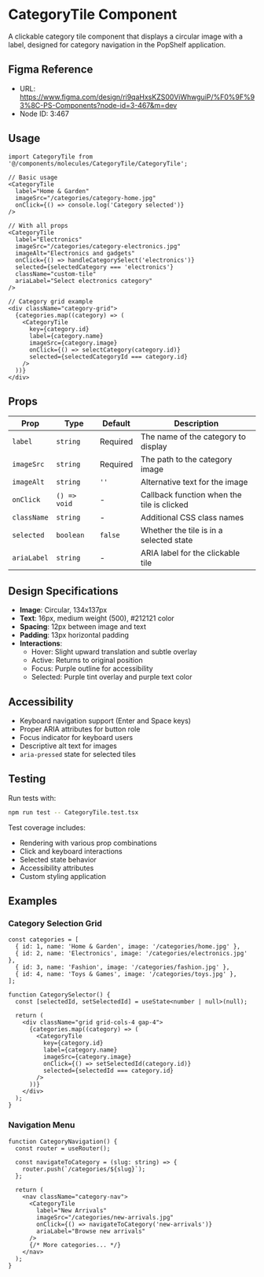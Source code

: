 # CategoryTile Component

A clickable category tile component that displays a circular image with a label, designed for category navigation in the PopShelf application.

## Figma Reference

- URL: https://www.figma.com/design/ri9qaHxsKZS00ViWhwguiP/%F0%9F%93%8C-PS-Components?node-id=3-467&m=dev
- Node ID: 3:467

## Usage

```tsx
import CategoryTile from '@/components/molecules/CategoryTile/CategoryTile';

// Basic usage
<CategoryTile
  label="Home & Garden"
  imageSrc="/categories/category-home.jpg"
  onClick={() => console.log('Category selected')}
/>

// With all props
<CategoryTile
  label="Electronics"
  imageSrc="/categories/category-electronics.jpg"
  imageAlt="Electronics and gadgets"
  onClick={() => handleCategorySelect('electronics')}
  selected={selectedCategory === 'electronics'}
  className="custom-tile"
  ariaLabel="Select electronics category"
/>

// Category grid example
<div className="category-grid">
  {categories.map((category) => (
    <CategoryTile
      key={category.id}
      label={category.name}
      imageSrc={category.image}
      onClick={() => selectCategory(category.id)}
      selected={selectedCategoryId === category.id}
    />
  ))}
</div>
```

## Props

| Prop | Type | Default | Description |
|------|------|---------|-------------|
| `label` | `string` | Required | The name of the category to display |
| `imageSrc` | `string` | Required | The path to the category image |
| `imageAlt` | `string` | `''` | Alternative text for the image |
| `onClick` | `() => void` | - | Callback function when the tile is clicked |
| `className` | `string` | - | Additional CSS class names |
| `selected` | `boolean` | `false` | Whether the tile is in a selected state |
| `ariaLabel` | `string` | - | ARIA label for the clickable tile |

## Design Specifications

- **Image**: Circular, 134x137px
- **Text**: 16px, medium weight (500), #212121 color
- **Spacing**: 12px between image and text
- **Padding**: 13px horizontal padding
- **Interactions**: 
  - Hover: Slight upward translation and subtle overlay
  - Active: Returns to original position
  - Focus: Purple outline for accessibility
  - Selected: Purple tint overlay and purple text color

## Accessibility

- Keyboard navigation support (Enter and Space keys)
- Proper ARIA attributes for button role
- Focus indicator for keyboard users
- Descriptive alt text for images
- `aria-pressed` state for selected tiles

## Testing

Run tests with:

```bash
npm run test -- CategoryTile.test.tsx
```

Test coverage includes:
- Rendering with various prop combinations
- Click and keyboard interactions
- Selected state behavior
- Accessibility attributes
- Custom styling application

## Examples

### Category Selection Grid

```tsx
const categories = [
  { id: 1, name: 'Home & Garden', image: '/categories/home.jpg' },
  { id: 2, name: 'Electronics', image: '/categories/electronics.jpg' },
  { id: 3, name: 'Fashion', image: '/categories/fashion.jpg' },
  { id: 4, name: 'Toys & Games', image: '/categories/toys.jpg' },
];

function CategorySelector() {
  const [selectedId, setSelectedId] = useState<number | null>(null);

  return (
    <div className="grid grid-cols-4 gap-4">
      {categories.map((category) => (
        <CategoryTile
          key={category.id}
          label={category.name}
          imageSrc={category.image}
          onClick={() => setSelectedId(category.id)}
          selected={selectedId === category.id}
        />
      ))}
    </div>
  );
}
```

### Navigation Menu

```tsx
function CategoryNavigation() {
  const router = useRouter();

  const navigateToCategory = (slug: string) => {
    router.push(`/categories/${slug}`);
  };

  return (
    <nav className="category-nav">
      <CategoryTile
        label="New Arrivals"
        imageSrc="/categories/new-arrivals.jpg"
        onClick={() => navigateToCategory('new-arrivals')}
        ariaLabel="Browse new arrivals"
      />
      {/* More categories... */}
    </nav>
  );
}
```